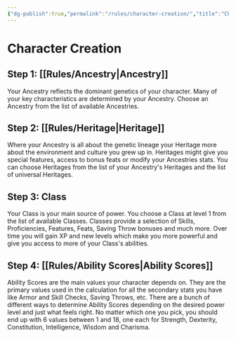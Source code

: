 ```yaml
---
{"dg-publish":true,"permalink":"/rules/character-creation/","title":"Character Creation"}
---
```


# Character Creation
## Step 1: [[Rules/Ancestry\|Ancestry]]
Your Ancestry reflects the dominant genetics of your character. Many of your key characteristics are determined by your Ancestry.
Choose an Ancestry from the list of available Ancestries.

## Step 2: [[Rules/Heritage\|Heritage]]
Where your Ancestry is all about the genetic lineage your Heritage more about the environment and culture you grew up in. Heritages might give you special features, access to bonus feats or modify your Ancestries stats.
You can choose Heritages from the list of your Ancestry's Heritages and the list of universal Heritages.

## Step 3: Class
Your Class is your main source of power. You choose a Class at level 1 from the list of available Classes.
Classes provide a selection of Skills, Proficiencies, Features, Feats, Saving Throw bonuses and much more. Over time you will gain XP and new levels which make you more powerful and give you access to more of your Class's abilities.

## Step 4: [[Rules/Ability Scores\|Ability Scores]]
Ability Scores are the main values your character depends on. They are the primary values used in the calculation for all the secondary stats you have like Armor and Skill Checks, Saving Throws, etc.
There are a bunch of different ways to determine Ability Scores depending on the desired power level and just what feels right. No matter which one you pick, you should end up with 6 values between 1 and 18, one each for Strength, Dexterity, Constitution, Intelligence, Wisdom and Charisma.